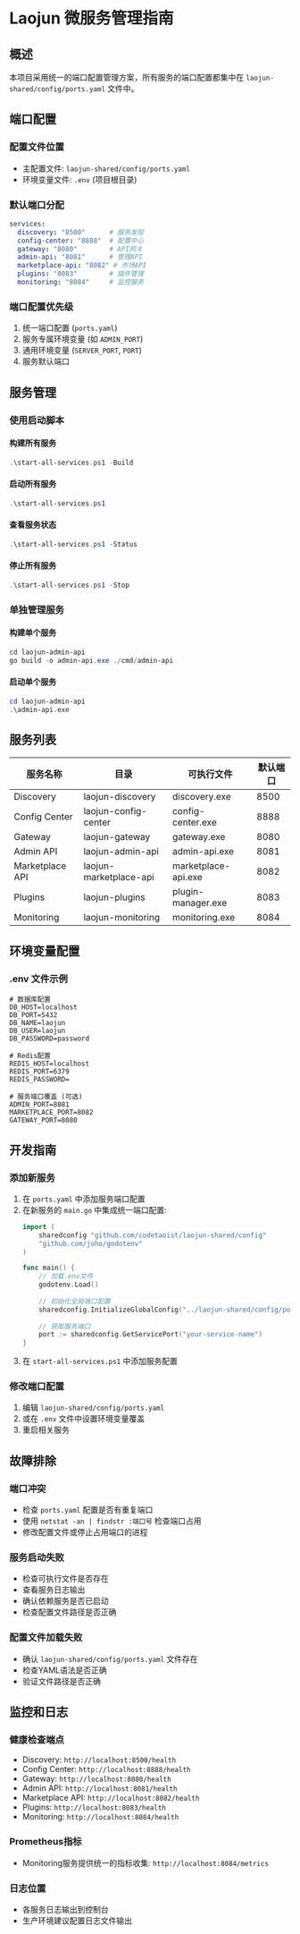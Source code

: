 # Laojun 微服务管理指南

## 概述

本项目采用统一的端口配置管理方案，所有服务的端口配置都集中在 `laojun-shared/config/ports.yaml` 文件中。

## 端口配置

### 配置文件位置
- 主配置文件: `laojun-shared/config/ports.yaml`
- 环境变量文件: `.env` (项目根目录)

### 默认端口分配
```yaml
services:
  discovery: "8500"      # 服务发现
  config-center: "8888"  # 配置中心
  gateway: "8080"        # API网关
  admin-api: "8081"      # 管理API
  marketplace-api: "8082" # 市场API
  plugins: "8083"        # 插件管理
  monitoring: "8084"     # 监控服务
```

### 端口配置优先级
1. 统一端口配置 (`ports.yaml`)
2. 服务专属环境变量 (如 `ADMIN_PORT`)
3. 通用环境变量 (`SERVER_PORT`, `PORT`)
4. 服务默认端口

## 服务管理

### 使用启动脚本

#### 构建所有服务
```powershell
.\start-all-services.ps1 -Build
```

#### 启动所有服务
```powershell
.\start-all-services.ps1
```

#### 查看服务状态
```powershell
.\start-all-services.ps1 -Status
```

#### 停止所有服务
```powershell
.\start-all-services.ps1 -Stop
```

### 单独管理服务

#### 构建单个服务
```powershell
cd laojun-admin-api
go build -o admin-api.exe ./cmd/admin-api
```

#### 启动单个服务
```powershell
cd laojun-admin-api
.\admin-api.exe
```

## 服务列表

| 服务名称 | 目录 | 可执行文件 | 默认端口 |
|---------|------|-----------|---------|
| Discovery | laojun-discovery | discovery.exe | 8500 |
| Config Center | laojun-config-center | config-center.exe | 8888 |
| Gateway | laojun-gateway | gateway.exe | 8080 |
| Admin API | laojun-admin-api | admin-api.exe | 8081 |
| Marketplace API | laojun-marketplace-api | marketplace-api.exe | 8082 |
| Plugins | laojun-plugins | plugin-manager.exe | 8083 |
| Monitoring | laojun-monitoring | monitoring.exe | 8084 |

## 环境变量配置

### .env 文件示例
```env
# 数据库配置
DB_HOST=localhost
DB_PORT=5432
DB_NAME=laojun
DB_USER=laojun
DB_PASSWORD=password

# Redis配置
REDIS_HOST=localhost
REDIS_PORT=6379
REDIS_PASSWORD=

# 服务端口覆盖 (可选)
ADMIN_PORT=8081
MARKETPLACE_PORT=8082
GATEWAY_PORT=8080
```

## 开发指南

### 添加新服务
1. 在 `ports.yaml` 中添加服务端口配置
2. 在新服务的 `main.go` 中集成统一端口配置:
   ```go
   import (
       sharedconfig "github.com/codetaoist/laojun-shared/config"
       "github.com/joho/godotenv"
   )
   
   func main() {
       // 加载.env文件
       godotenv.Load()
       
       // 初始化全局端口配置
       sharedconfig.InitializeGlobalConfig("../laojun-shared/config/ports.yaml")
       
       // 获取服务端口
       port := sharedconfig.GetServicePort("your-service-name")
   }
   ```
3. 在 `start-all-services.ps1` 中添加服务配置

### 修改端口配置
1. 编辑 `laojun-shared/config/ports.yaml`
2. 或在 `.env` 文件中设置环境变量覆盖
3. 重启相关服务

## 故障排除

### 端口冲突
- 检查 `ports.yaml` 配置是否有重复端口
- 使用 `netstat -an | findstr :端口号` 检查端口占用
- 修改配置文件或停止占用端口的进程

### 服务启动失败
- 检查可执行文件是否存在
- 查看服务日志输出
- 确认依赖服务是否已启动
- 检查配置文件路径是否正确

### 配置文件加载失败
- 确认 `laojun-shared/config/ports.yaml` 文件存在
- 检查YAML语法是否正确
- 验证文件路径是否正确

## 监控和日志

### 健康检查端点
- Discovery: `http://localhost:8500/health`
- Config Center: `http://localhost:8888/health`
- Gateway: `http://localhost:8080/health`
- Admin API: `http://localhost:8081/health`
- Marketplace API: `http://localhost:8082/health`
- Plugins: `http://localhost:8083/health`
- Monitoring: `http://localhost:8084/health`

### Prometheus指标
- Monitoring服务提供统一的指标收集: `http://localhost:8084/metrics`

### 日志位置
- 各服务日志输出到控制台
- 生产环境建议配置日志文件输出